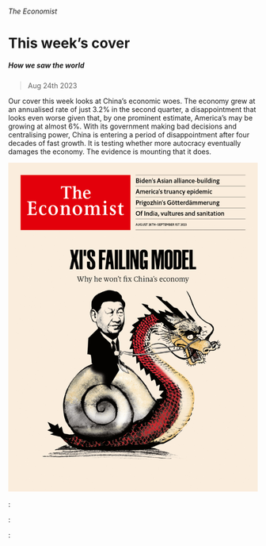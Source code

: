 ###### The Economist

# This week’s cover 

##### How we saw the world 

> Aug 24th 2023 

Our cover this week looks at China’s economic woes. The economy grew at an annualised rate of just 3.2% in the second quarter, a disappointment that looks even worse given that, by one prominent estimate, America’s may be growing at almost 6%. With its government making bad decisions and centralising power, China is entering a period of disappointment after four decades of fast growth. It is testing whether more autocracy eventually damages the economy. The evidence is mounting that it does.

![image](images/20230826_DE_US.jpg) 


: 

: 

: 

